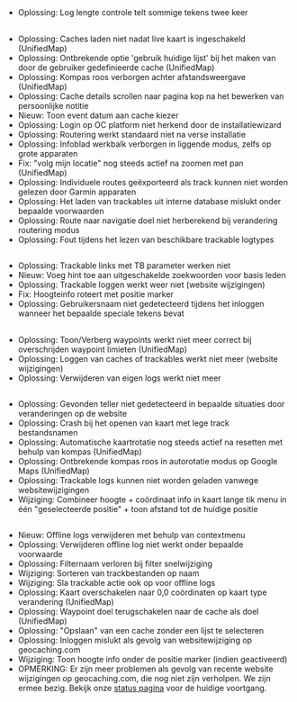 ##
- Oplossing: Log lengte controle telt sommige tekens twee keer

##
- Oplossing: Caches laden niet nadat live kaart is ingeschakeld (UnifiedMap)
- Oplossing: Ontbrekende optie 'gebruik huidige lijst' bij het maken van door de gebruiker gedefinieerde cache (UnifiedMap)
- Oplossing: Kompas roos verborgen achter afstandsweergave (UnifiedMap)
- Oplossing: Cache details scrollen naar pagina kop na het bewerken van persoonlijke notitie
- Nieuw: Toon event datum aan cache kiezer
- Oplossing: Login op OC platform niet herkend door de installatiewizard
- Oplossing: Routering werkt standaard niet na verse installatie
- Oplossing: Infoblad werkbalk verborgen in liggende modus, zelfs op grote apparaten
- Fix: "volg mijn locatie" nog steeds actief na zoomen met pan (UnifiedMap)
- Oplossing: Individuele routes geëxporteerd als track kunnen niet worden gelezen door Garmin apparaten
- Oplossing: Het laden van trackables uit interne database mislukt onder bepaalde voorwaarden
- Oplossing: Route naar navigatie doel niet herberekend bij verandering routering modus
- Oplossing: Fout tijdens het lezen van beschikbare trackable logtypes

##
- Oplossing: Trackable links met TB parameter werken niet
- Nieuw: Voeg hint toe aan uitgeschakelde zoekwoorden voor basis leden
- Oplossing: Trackable loggen werkt weer niet (website wijzigingen)
- Fix: Hoogteinfo roteert met positie marker
- Oplossing: Gebruikersnaam niet gedetecteerd tijdens het inloggen wanneer het bepaalde speciale tekens bevat

##
- Oplossing: Toon/Verberg waypoints werkt niet meer correct bij overschrijden waypoint limieten (UnifiedMap)
- Oplossing: Loggen van caches of trackables werkt niet meer (website wijzigingen)
- Oplossing: Verwijderen van eigen logs werkt niet meer

##
- Oplossing: Gevonden teller niet gedetecteerd in bepaalde situaties door veranderingen op de website
- Oplossing: Crash bij het openen van kaart met lege track bestandsnamen
- Oplossing: Automatische kaartrotatie nog steeds actief na resetten met behulp van kompas (UnifiedMap)
- Oplossing: Ontbrekende kompas roos in autorotatie modus op Google Maps (UnifiedMap)
- Oplossing: Trackable logs kunnen niet worden geladen vanwege websitewijzigingen
- Wijziging: Combineer hoogte + coördinaat info in kaart lange tik menu in één "geselecteerde positie" + toon afstand tot de huidige positie

##
- Nieuw: Offline logs verwijderen met behulp van contextmenu
- Oplossing: Verwijderen offline log niet werkt onder bepaalde voorwaarde
- Oplossing: Filternaam verloren bij filter snelwijziging
- Wijziging: Sorteren van trackbestanden op naam
- Wijziging: Sla trackable actie ook op voor offline logs
- Oplossing: Kaart overschakelen naar 0,0 coördinaten op kaart type verandering (UnifiedMap)
- Oplossing: Waypoint doel terugschakelen naar de cache als doel (UnifiedMap)
- Oplossing: "Opslaan" van een cache zonder een lijst te selecteren
- Oplossing: Inloggen mislukt als gevolg van websitewijziging op geocaching.com
- Wijziging: Toon hoogte info onder de positie marker (indien geactiveerd)
- OPMERKING: Er zijn meer problemen als gevolg van recente website wijzigingen op geocaching.com, die nog niet zijn verholpen. We zijn ermee bezig. Bekijk onze [status pagina](https://github.com/cgeo/cgeo/issues/15555) voor de huidige voortgang.
